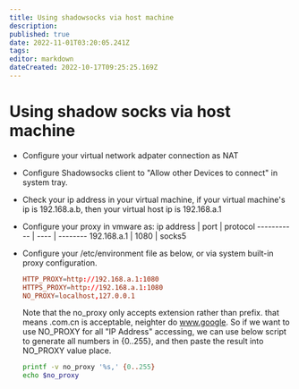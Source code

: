 ```yaml
---
title: Using shadowsocks via host machine
description: 
published: true
date: 2022-11-01T03:20:05.241Z
tags: 
editor: markdown
dateCreated: 2022-10-17T09:25:25.169Z
---
```


# Using shadow socks via host machine
- Configure your virtual network adpater connection as NAT
- Configure Shadowsocks client to "Allow other Devices to connect" in system tray.
- Check your ip address in your virtual machine, if your virtual machine's ip is 192.168.a.b, then your virtual host ip is 192.168.a.1
- Configure your proxy in vmware as:
ip address  | port | protocol 
----------- | ---- | --------
192.168.a.1 | 1080 | socks5
- Configure your /etc/environment file as below, or via system built-in proxy configuration.
  ```conf
  HTTP_PROXY=http://192.168.a.1:1080
  HTTPS_PROXY=http://192.168.a.1:1080
  NO_PROXY=localhost,127.0.0.1
  ```
  Note that the no_proxy only accepts extension rather than prefix. that means .com.cn is acceptable, neighter do www.google.
  So if we want to use NO_PROXY for all "IP Address" accessing, we can use below script to generate all numbers in {0..255}, and then paste the result into NO_PROXY value place.
 
   ```bash
   printf -v no_proxy '%s,' {0..255}
   echo $no_proxy
   ```
 